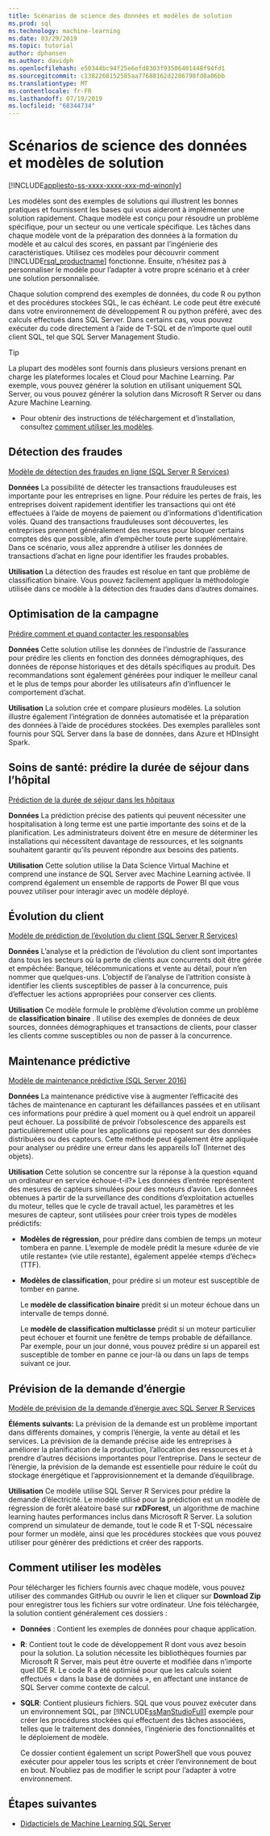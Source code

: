 ```yaml
---
title: Scénarios de science des données et modèles de solution
ms.prod: sql
ms.technology: machine-learning
ms.date: 03/29/2019
ms.topic: tutorial
author: dphansen
ms.author: davidph
ms.openlocfilehash: e50344bc94f25e6efd8303f93506401448f94fd1
ms.sourcegitcommit: c1382268152585aa77688162d2286798fd8a06bb
ms.translationtype: MT
ms.contentlocale: fr-FR
ms.lasthandoff: 07/19/2019
ms.locfileid: "68344734"
---
```

# <a name="data-science-scenarios-and-solution-templates"></a>Scénarios de science des données et modèles de solution
[!INCLUDE[appliesto-ss-xxxx-xxxx-xxx-md-winonly](../../includes/appliesto-ss-xxxx-xxxx-xxx-md-winonly.md)]

Les modèles sont des exemples de solutions qui illustrent les bonnes pratiques et fournissent les bases qui vous aideront à implémenter une solution rapidement. Chaque modèle est conçu pour résoudre un problème spécifique, pour un secteur ou une verticale spécifique. Les tâches dans chaque modèle vont de la préparation des données à la formation du modèle et au calcul des scores, en passant par l’ingénierie des caractéristiques. Utilisez ces modèles pour découvrir comment [!INCLUDE[rsql_productname](../../includes/rsql-productname-md.md)] fonctionne. Ensuite, n’hésitez pas à personnaliser le modèle pour l’adapter à votre propre scénario et à créer une solution personnalisée. 

Chaque solution comprend des exemples de données, du code R ou python et des procédures stockées SQL, le cas échéant. Le code peut être exécuté dans votre environnement de développement R ou python préféré, avec des calculs effectués dans SQL Server. Dans certains cas, vous pouvez exécuter du code directement à l’aide de T-SQL et de n’importe quel outil client SQL, tel que SQL Server Management Studio.

> [!TIP]
> 
> La plupart des modèles sont fournis dans plusieurs versions prenant en charge les plateformes locales et Cloud pour Machine Learning. Par exemple, vous pouvez générer la solution en utilisant uniquement SQL Server, ou vous pouvez générer la solution dans Microsoft R Server ou dans Azure Machine Learning.

+ Pour obtenir des instructions de téléchargement et d’installation, consultez [comment utiliser les modèles](#bkmk_HowTo).

## <a name="fraud-detection"></a>Détection des fraudes

[Modèle de détection des fraudes en ligne (SQL Server R Services)](https://github.com/Microsoft/r-server-fraud-detection)

**Données** La possibilité de détecter les transactions frauduleuses est importante pour les entreprises en ligne. Pour réduire les pertes de frais, les entreprises doivent rapidement identifier les transactions qui ont été effectuées à l’aide de moyens de paiement ou d’informations d’identification volés. Quand des transactions frauduleuses sont découvertes, les entreprises prennent généralement des mesures pour bloquer certains comptes dès que possible, afin d’empêcher toute perte supplémentaire. Dans ce scénario, vous allez apprendre à utiliser les données de transactions d’achat en ligne pour identifier les fraudes probables.

**Utilisation**  La détection des fraudes est résolue en tant que problème de classification binaire. Vous pouvez facilement appliquer la méthodologie utilisée dans ce modèle à la détection des fraudes dans d’autres domaines.


## <a name="campaign-optimization"></a>Optimisation de la campagne

[Prédire comment et quand contacter les responsables](https://microsoft.github.io/r-server-campaign-optimization/)

**Données** Cette solution utilise les données de l’industrie de l’assurance pour prédire les clients en fonction des données démographiques, des données de réponse historiques et des détails spécifiques au produit.  Des recommandations sont également générées pour indiquer le meilleur canal et le plus de temps pour aborder les utilisateurs afin d’influencer le comportement d’achat.

**Utilisation** La solution crée et compare plusieurs modèles. La solution illustre également l’intégration de données automatisée et la préparation des données à l’aide de procédures stockées. Des exemples parallèles sont fournis pour SQL Server dans la base de données, dans Azure et HDInsight Spark. 

## <a name="health-care-predict-length-of-stay-in-hospital"></a>Soins de santé: prédire la durée de séjour dans l’hôpital 

[Prédiction de la durée de séjour dans les hôpitaux](https://gallery.cortanaintelligence.com/Solution/Predicting-Length-of-Stay-in-Hospitals-1)

**Données** La prédiction précise des patients qui peuvent nécessiter une hospitalisation à long terme est une partie importante des soins et de la planification. Les administrateurs doivent être en mesure de déterminer les installations qui nécessitent davantage de ressources, et les soignants souhaitent garantir qu’ils peuvent répondre aux besoins des patients.

**Utilisation** Cette solution utilise la Data Science Virtual Machine et comprend une instance de SQL Server avec Machine Learning activée. Il comprend également un ensemble de rapports de Power BI que vous pouvez utiliser pour interagir avec un modèle déployé.

## <a name="customer-churn"></a>Évolution du client

[Modèle de prédiction de l’évolution du client (SQL Server R Services)](https://github.com/Microsoft/SQL-Server-R-Services-Samples/blob/master/Churn/README.md)

**Données** L’analyse et la prédiction de l’évolution du client sont importantes dans tous les secteurs où la perte de clients aux concurrents doit être gérée et empêchée: Banque, télécommunications et vente au détail, pour n’en nommer que quelques-uns. L’objectif de l’analyse de l’attrition consiste à identifier les clients susceptibles de passer à la concurrence, puis d’effectuer les actions appropriées pour conserver ces clients.

**Utilisation** Ce modèle formule le problème d’évolution comme un problème de **classification binaire** . Il utilise des exemples de données de deux sources, données démographiques et transactions de clients, pour classer les clients comme susceptibles ou non de passer à la concurrence.
  
## <a name="predictive-maintenance"></a>Maintenance prédictive

[Modèle de maintenance prédictive (SQL Server 2016)](https://github.com/Microsoft/SQL-Server-R-Services-Samples/blob/master/PredictiveMaintenance/README.md)

**Données** La maintenance prédictive vise à augmenter l’efficacité des tâches de maintenance en capturant les défaillances passées et en utilisant ces informations pour prédire à quel moment ou à quel endroit un appareil peut échouer. La possibilité de prévoir l’obsolescence des appareils est particulièrement utile pour les applications qui reposent sur des données distribuées ou des capteurs. Cette méthode peut également être appliquée pour analyser ou prédire une erreur dans les appareils IoT (Internet des objets).

**Utilisation** Cette solution se concentre sur la réponse à la question «quand un ordinateur en service échoue-t-il?» Les données d’entrée représentent des mesures de capteurs simulées pour des moteurs d’avion. Les données obtenues à partir de la surveillance des conditions d’exploitation actuelles du moteur, telles que le cycle de travail actuel, les paramètres et les mesures de capteur, sont utilisées pour créer trois types de modèles prédictifs:

-   **Modèles de régression**, pour prédire dans combien de temps un moteur tombera en panne. L’exemple de modèle prédit la mesure «durée de vie utile restante» (vie utile restante), également appelée «temps d’échec» (TTF).
  
-   **Modèles de classification**, pour prédire si un moteur est susceptible de tomber en panne.
  
    Le **modèle de classification binaire** prédit si un moteur échoue dans un intervalle de temps donné.

    Le **modèle de classification multiclasse** prédit si un moteur particulier peut échouer et fournit une fenêtre de temps probable de défaillance. Par exemple, pour un jour donné, vous pouvez prédire si un appareil est susceptible de tomber en panne ce jour-là ou dans un laps de temps suivant ce jour.

## <a name="energy-demand-forecasting"></a>Prévision de la demande d’énergie

[Modèle de prévision de la demande d’énergie avec SQL Server R Services](https://gallery.cortanaintelligence.com/Tutorial/Energy-Demand-Forecast-Template-with-SQL-Server-R-Services-1)

**Éléments suivants:** La prévision de la demande est un problème important dans différents domaines, y compris l’énergie, la vente au détail et les services. La prévision de la demande précise aide les entreprises à améliorer la planification de la production, l’allocation des ressources et à prendre d’autres décisions importantes pour l’entreprise. Dans le secteur de l’énergie, la prévision de la demande est essentielle pour réduire le coût du stockage énergétique et l’approvisionnement et la demande d’équilibrage.

**Utilisation** Ce modèle utilise SQL Server R Services pour prédire la demande d’électricité. Le modèle utilisé pour la prédiction est un modèle de régression de forêt aléatoire basé sur **rxDForest**, un algorithme de machine learning hautes performances inclus dans Microsoft R Server. La solution comprend un simulateur de demande, tout le code R et T-SQL nécessaire pour former un modèle, ainsi que les procédures stockées que vous pouvez utiliser pour générer des prédictions et créer des rapports. 


## <a name="bkmk_HowTo"></a>Comment utiliser les modèles

Pour télécharger les fichiers fournis avec chaque modèle, vous pouvez utiliser des commandes GitHub ou ouvrir le lien et cliquer sur **Download Zip** pour enregistrer tous les fichiers sur votre ordinateur.  Une fois téléchargée, la solution contient généralement ces dossiers :
  
-   **Données** : Contient les exemples de données pour chaque application.
  
-   **R**: Contient tout le code de développement R dont vous avez besoin pour la solution. La solution nécessite les bibliothèques fournies par Microsoft R Server, mais peut être ouverte et modifiée dans n’importe quel IDE R. Le code R a été optimisé pour que les calculs soient effectués « dans la base de données », en affectant une instance de SQL Server comme contexte de calcul.
  
-   **SQLR**: Contient plusieurs fichiers. SQL que vous pouvez exécuter dans un environnement SQL, par [!INCLUDE[ssManStudioFull](../../includes/ssmanstudiofull-md.md)] exemple pour créer les procédures stockées qui effectuent des tâches associées, telles que le traitement des données, l’ingénierie des fonctionnalités et le déploiement de modèle.
  
    Ce dossier contient également un script PowerShell que vous pouvez exécuter pour appeler tous les scripts et créer l’environnement de bout en bout. N’oubliez pas de modifier le script pour l’adapter à votre environnement.

## <a name="next-steps"></a>Étapes suivantes

+ [Didacticiels de Machine Learning SQL Server](machine-learning-services-tutorials.md)




